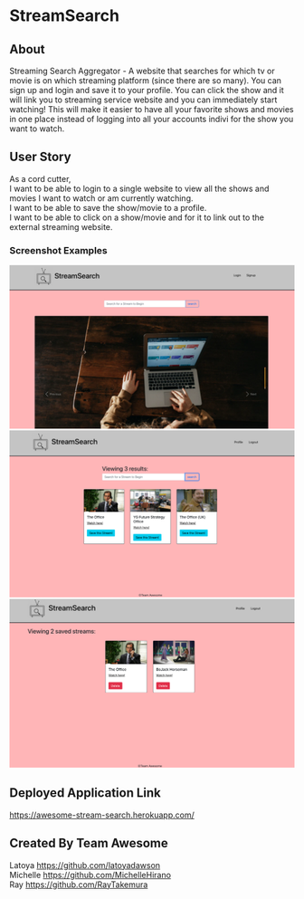 # StreamSearch

## About

Streaming Search Aggregator - A website that searches for which tv or movie is on which streaming platform (since there are so many).
You can sign up and login and save it to your profile. You can click the show and it will link you to streaming service website and you can immediately start watching!
This will make it easier to have all your favorite shows and movies in one place instead of logging into all your accounts indivi for the show you want to watch.

## User Story

As a cord cutter, <br />
I want to be able to login to a single website to view all the shows and movies I want to watch or am currently watching. <br />
I want to be able to save the show/movie to a profile. <br />
I want to be able to click on a show/movie and for it to link out to the external streaming website. <br />

### Screenshot Examples

![alt text](https://github.com/RayTakemura/StreamSearch/blob/c47c02eca5643baa0949ac2450d2674a36b255be/client/src/assets/examples/Home.png)
![alt text](https://github.com/RayTakemura/StreamSearch/blob/c47c02eca5643baa0949ac2450d2674a36b255be/client/src/assets/examples/Search.png)
![alt text](https://github.com/RayTakemura/StreamSearch/blob/c47c02eca5643baa0949ac2450d2674a36b255be/client/src/assets/examples/UserProfile.png)

## Deployed Application Link

<https://awesome-stream-search.herokuapp.com/>

## Created By Team Awesome

Latoya https://github.com/latoyadawson <br />
Michelle <https://github.com/MichelleHirano> <br />
Ray <https://github.com/RayTakemura>
